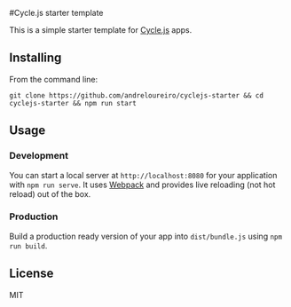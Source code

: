 #Cycle.js starter template

This is a simple starter template for [Cycle.js](http://cycle.js.org/) apps.


## Installing

From the command line:

`git clone https://github.com/andreloureiro/cyclejs-starter && cd cyclejs-starter && npm run start`


## Usage

### Development

You can start a local server at `http://localhost:8080` for your application with `npm run serve`. It uses [Webpack](https://webpack.github.io/) and provides live reloading (not hot reload) out of the box.


### Production

Build a production ready version of your app into `dist/bundle.js` using `npm run build`.


## License

MIT
